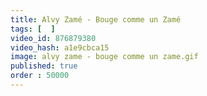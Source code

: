 ```yaml
---
title: Alvy Zamé - Bouge comme un Zamé
tags: [  ]
video_id: 876879380
video_hash: a1e9cbca15
image: alvy zame - bouge comme un zame.gif
published: true
order : 50000
---
```

